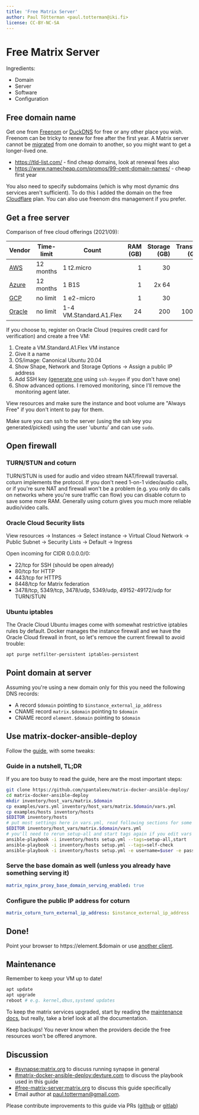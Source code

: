 ```yaml
---
title: 'Free Matrix Server'
author: Paul Tötterman <paul.totterman@iki.fi>
license: CC-BY-NC-SA
---
```

# Free Matrix Server

Ingredients:

- Domain
- Server
- Software
- Configuration

## Free domain name

Get one from [Freenom] or [DuckDNS] for free or any other place you wish.
Freenom can be tricky to renew for free after the first year. A Matrix server
cannot be [migrated] from one domain to another, so you might want to get a
longer-lived one.

- https://tld-list.com/ - find cheap domains, look at renewal fees also
- https://www.namecheap.com/promos/99-cent-domain-names/ - cheap first year

You also need to specify subdomains (which is why most dynamic dns services
aren't sufficient). To do this I added the domain on the free [Cloudflare] plan.
You can also use freenom dns management if you prefer.

[Freenom]: https://www.freenom.com
[DuckDNS]: https://www.duckdns.org/
[Cloudflare]: https://www.cloudflare.com
[migrated]: https://github.com/matrix-org/synapse/issues/1209

## Get a free server

Comparison of free cloud offerings (2021/09):

| Vendor   | Time-limit | Count                   | RAM (GB) | Storage (GB) | Transfer (GB) |
| -------- | ---------- | ----------------------- | -------: | -----------: | ------------: |
| [AWS]    | 12 months  | 1 t2.micro              | 1        | 30           | 15            |
| [Azure]  | 12 months  | 1 B1S                   | 1        | 2x 64        | 15            |
| [GCP]    | no limit   | 1 e2-micro              | 1        | 30           | 1             |
| [Oracle] | no limit   | 1-4 VM.Standard.A1.Flex | 24       | 200          | 10000         |

[AWS]: https://aws.amazon.com/free/
[Azure]: https://azure.microsoft.com/en-us/free/
[GCP]: https://cloud.google.com/free/
[Oracle]: https://www.oracle.com/cloud/free/

If you choose to, register on Oracle Cloud (requires credit card for
verification) and create a free VM:

1. Create a VM.Standard.A1.Flex VM instance
2. Give it a name
3. OS/image: Canonical Ubuntu 20.04
4. Show Shape, Network and Storage Options -> Assign a public IP address
5. Add SSH key ([generate one][sshkey] using `ssh-keygen` if you don't have one)
6. Show advanced options. I removed monitoring, since I'll remove the monitoring
   agent later.

View resources and make sure the instance and boot volume are "Always Free" if
you don't intent to pay for them.

Make sure you can ssh to the server (using the ssh key you generated/picked)
using the user 'ubuntu' and can use `sudo`.

[sshkey]: https://docs.oracle.com/en/cloud/iaas/compute-iaas-cloud/stcsg/generating-ssh-key-pair.html

## Open firewall

### TURN/STUN and coturn

TURN/STUN is used for audio and video stream NAT/firewall traversal. coturn
implements the protocol. If you don't need 1-on-1 video/audio calls, or if
you're sure NAT and firewall won't be a problem (e.g. you only do calls on
networks where you're sure traffic can flow) you can disable coturn to save some
more RAM. Generally using coturn gives you much more reliable audio/video calls.

### Oracle Cloud Security lists

View resources -> Instances -> Select instance -> Virtual Cloud Network ->
Public Subnet -> Security Lists -> Default -> Ingress

Open incoming for CIDR 0.0.0.0/0:
- 22/tcp for SSH (should be open already)
- 80/tcp for HTTP
- 443/tcp for HTTPS
- 8448/tcp for Matrix federation
- 3478/tcp, 5349/tcp, 3478/udp, 5349/udp, 49152-49172/udp for TURN/STUN

### Ubuntu iptables

The Oracle Cloud Ubuntu images come with somewhat restrictive iptables rules by
default. Docker manages the instance firewall and we have the Oracle Cloud
firewall in front, so let's remove the current firewall to avoid trouble:

```sh
apt purge netfilter-persistent iptables-persistent
```

## Point domain at server

Assuming you're using a new domain only for this you need the following DNS
records:

- A record `$domain` pointing to `$instance_external_ip_address`
- CNAME record `matrix.$domain` pointing to `$domain`
- CNAME record `element.$domain` pointing to `$domain`


## Use matrix-docker-ansible-deploy

Follow the [guide], with some tweaks:

[guide]: https://github.com/spantaleev/matrix-docker-ansible-deploy/blob/master/docs/README.md

### Guide in a nutshell, TL;DR

If you are too busy to read the guide, here are the most important steps:

```sh
git clone https://github.com/spantaleev/matrix-docker-ansible-deploy/
cd matrix-docker-ansible-deploy
mkdir inventory/host_vars/matrix.$domain
cp examples/vars.yml inventory/host_vars/matrix.$domain/vars.yml
cp examples/hosts inventory/hosts
$EDITOR inventory/hosts
# put most settings here in vars.yml, read following sections for some ideas
$EDITOR inventory/host_vars/matrix.$domain/vars.yml
# you'll need to rerun setup-all and start tags again if you edit vars later
ansible-playbook -i inventory/hosts setup.yml --tags=setup-all,start
ansible-playbook -i inventory/hosts setup.yml --tags=self-check
ansible-playbook -i inventory/hosts setup.yml -e username=$user -e password=$pass -e admin=yes --tags=register-user
```

### Serve the base domain as well (unless you already have something serving it)

```yaml
matrix_nginx_proxy_base_domain_serving_enabled: true
```

### Configure the public IP address for coturn

```yaml
matrix_coturn_turn_external_ip_address: $instance_external_ip_address
```

## Done!

Point your browser to https://element.$domain or use [another
client](https://matrix.org/clients).

## Maintenance

Remember to keep your VM up to date!

```sh
apt update
apt upgrade
reboot # e.g. kernel,dbus,systemd updates
```

To keep the matrix services upgraded, start by reading the [maintenance docs],
but really, take a brief look at all the documentation.

[maintenance docs]: https://github.com/spantaleev/matrix-docker-ansible-deploy/blob/master/docs/maintenance-upgrading-services.md

Keep backups! You never know when the providers decide the free resources won't
be offered anymore.

## Discussion

- [#synapse:matrix.org](https://matrix.to/#/#synapse:matrix.org) to discuss
  running synapse in general
- [#matrix-docker-ansible-deploy:devture.com](https://matrix.to/#/#matrix-docker-ansible-deploy:devture.com)
  to discuss the playbook used in this guide
- [#free-matrix-server:matrix.org](https://gitlab.com/ptman/matrix-docs/-/tree/master/free-matrix-server)
  to discuss this guide specifically
- Email author at <a
  href="mailto:paul.totterman@gmail.com">paul.totterman@gmail.com</a>.

Please contribute improvements to this guide via PRs ([github] or [gitlab])

[github]: https://github.com/ptman/matrix-docs
[gitlab]: https://gitlab.com/ptman/matrix-docs
